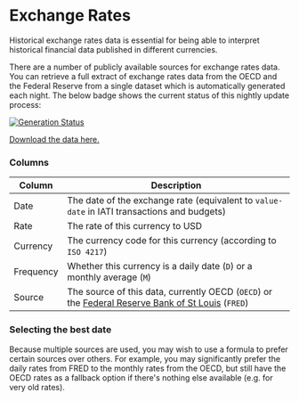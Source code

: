 # Exchange Rates

Historical exchange rates data is essential for being able to interpret historical financial data published in different currencies.

There are a number of publicly available sources for exchange rates data. You can retrieve a full extract of exchange rates data from the OECD and the Federal Reserve from a single dataset which is automatically generated each night. The below badge shows the current status of this nightly update process:

[![Generation Status](https://github.com/codeforIATI/exchangerates-scraper/workflows/Get%20exchange%20rates%20data/badge.svg?branch=main)](https://github.com/codeforIATI/exchangerates-scraper/actions?query=workflow%3A%22Get+exchange+rates+data%22)

[Download the data here.](https://codeforiati.org/exchangerates-scraper/consolidated.csv)

### Columns

| Column | Description |
| ------ | ----------- |
| Date | The date of the exchange rate (equivalent to `value-date` in IATI transactions and budgets) |
| Rate | The rate of this currency to USD |
| Currency | The currency code for this currency (according to `ISO 4217`) |
| Frequency | Whether this currency is a daily date (`D`) or a monthly average (`M`) |
| Source | The source of this data, currently OECD (`OECD`) or the [Federal Reserve Bank of St Louis](https://fred.stlouisfed.org) (`FRED`) |

### Selecting the best date

Because multiple sources are used, you may wish to use a formula to prefer certain sources over others. For example, you may significantly prefer the daily rates from FRED to the monthly rates from the OECD, but still have the OECD rates as a fallback option if there's nothing else available (e.g. for very old rates).
